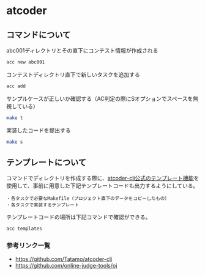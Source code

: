 # atcoder

## コマンドについて

abc001ディレクトリとその直下にコンテスト情報が作成される

```bash
acc new abc001
```

コンテストディレクトリ直下で新しいタスクを追加する

```bash
acc add
```

サンプルケースが正しいか確認する（AC判定の際にSオプションでスペースを無視している）

```bash
make t
```

実装したコードを提出する

```bash
make s
```

## テンプレートについて

コマンドでディレクトリを作成する際に、[atcoder-cli公式のテンプレート機能](https://github.com/Tatamo/atcoder-cli#provisioning-templates)を使用して、事前に用意した下記テンプレートコードも出力するようにしている。

```text
・各タスクで必要なMakefile（プロジェクト直下のデータをコピーしたもの）
・各タスクで実装するテンプレート
```

テンプレートコードの場所は下記コマンドで確認ができる。

```bash
acc templates
```

### 参考リンク一覧

- <https://github.com/Tatamo/atcoder-cli>
- <https://github.com/online-judge-tools/oj>
